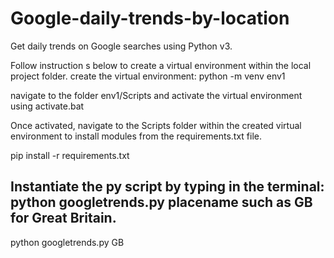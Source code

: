 # Google-daily-trends-by-location
Get daily trends on Google searches using Python v3. 

Follow instruction s below to create a virtual environment within the local project folder. 
create the virtual environment: 
python -m venv env1

navigate to the folder env1/Scripts and activate the virtual environment using activate.bat 

Once activated, navigate to the Scripts folder within the created virtual environment to install modules from the requirements.txt file.

pip install -r requirements.txt

Instantiate the py script by typing in the terminal: 
python googletrends.py placename such as GB for Great Britain. 
---
python googletrends.py GB
